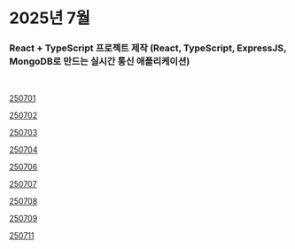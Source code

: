 # 2025년 7월

### React + TypeScript 프로젝트 제작 (React, TypeScript, ExpressJS, MongoDB로 만드는 실시간 통신 애플리케이션)

<br />

[250701](/DateLink/2025-07/250701.md)

[250702](/DateLink/2025-07/250702.md)

[250703](/DateLink/2025-07/250703.md)

[250704](/DateLink/2025-07/250704.md)

[250706](/DateLink/2025-07/250706.md)

[250707](/DateLink/2025-07/250707.md)

[250708](/DateLink/2025-07/250708.md)

[250709](/DateLink/2025-07/250709.md)

[250711](/DateLink/2025-07/250711.md)

<!--


[250712](/DateLink/2025-07/250712.md)

[250713](/DateLink/2025-07/250713.md)

[250715](/DateLink/2025-07/250715.md)

[250716](/DateLink/2025-07/250716.md)

[250717](/DateLink/2025-07/250717.md)

[250718](/DateLink/2025-07/250718.md)

[250720](/DateLink/2025-07/250720.md)

[250722](/DateLink/2025-07/250722.md)

[250723](/DateLink/2025-07/250723.md)

[250724](/DateLink/2025-07/250724.md)

[250725](/DateLink/2025-07/250725.md)

[250726](/DateLink/2025-07/250726.md)

[250727](/DateLink/2025-07/250727.md)

[250729](/DateLink/2025-07/250729.md)

[250730](/DateLink/2025-07/250730.md) -->
